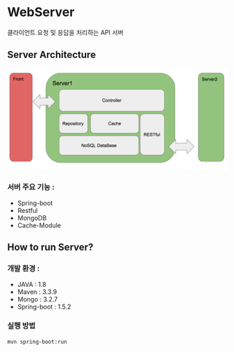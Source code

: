 # WebServer

클라이언트 요청 및 응답을 처리하는 API 서버

## Server Architecture

![Server1](https://github.com/JayStevency/JayStevency/blob/master/PortfolioProject1/Server1.png)


### 서버 주요 기능 :
- Spring-boot
- Restful
- MongoDB
- Cache-Module

## How to run Server?

### 개발 환경 :

- JAVA : 1.8
- Maven : 3.3.9
- Mongo : 3.2.7
- Spring-boot : 1.5.2

### 실행 방법

```
mvn spring-boot:run
```

